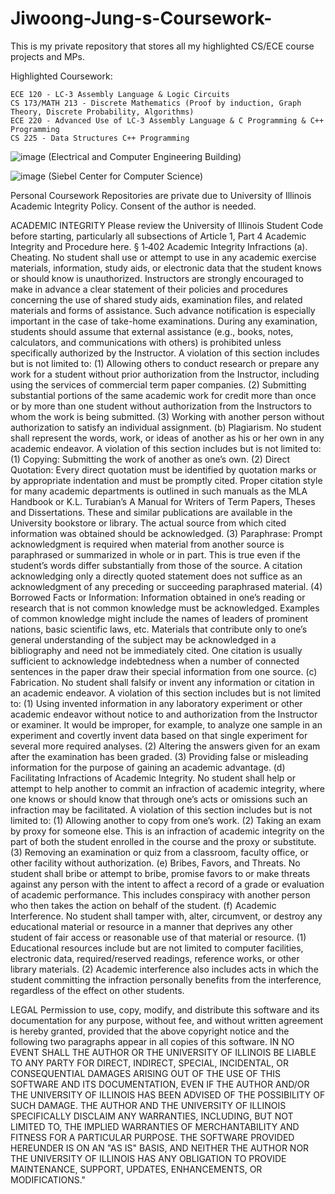 # Jiwoong-Jung-s-Coursework-
This is my private repository that stores all my highlighted CS/ECE course projects and MPs. 

Highlighted Coursework:

```
ECE 120 - LC-3 Assembly Language & Logic Circuits
CS 173/MATH 213 - Discrete Mathematics (Proof by induction, Graph Theory, Discrete Probability, Algorithms)
ECE 220 - Advanced Use of LC-3 Assembly Language & C Programming & C++ Programming
CS 225 - Data Structures C++ Programming
```

![image](https://user-images.githubusercontent.com/129467670/229993200-c6bfb3bb-3c90-46b1-b7bc-83546373032c.png)
(Electrical and Computer Engineering Building)

![image](https://user-images.githubusercontent.com/129467670/229993047-100c1036-873b-4250-bf00-29eabec5a1a0.png)
(Siebel Center for Computer Science)

Personal Coursework Repositories are private due to University of Illinois Academic Integrity Policy. Consent of the author is needed. 


ACADEMIC INTEGRITY
Please review the University of Illinois Student Code before starting, particularly all subsections of Article 1, Part 4 Academic Integrity and Procedure here.
§ 1‑402 Academic Integrity Infractions
(a). Cheating. No student shall use or attempt to use in any academic exercise materials, information, study aids, or electronic data that the student knows or should know is unauthorized. Instructors are strongly encouraged to make in advance a clear statement of their policies and procedures concerning the use of shared study aids, examination files, and related materials and forms of assistance. Such advance notification is especially important in the case of take-home examinations. During any examination, students should assume that external assistance (e.g., books, notes, calculators, and communications with others) is prohibited unless specifically authorized by the Instructor. A violation of this section includes but is not limited to:
(1) Allowing others to conduct research or prepare any work for a student without prior authorization from the Instructor, including using the services of commercial term paper companies.
(2) Submitting substantial portions of the same academic work for credit more than once or by more than one student without authorization from the Instructors to whom the work is being submitted.
(3) Working with another person without authorization to satisfy an individual assignment.
(b) Plagiarism. No student shall represent the words, work, or ideas of another as his or her own in any academic endeavor. A violation of this section includes but is not limited to:
(1) Copying: Submitting the work of another as one’s own.
(2) Direct Quotation: Every direct quotation must be identified by quotation marks or by appropriate indentation and must be promptly cited. Proper citation style for many academic departments is outlined in such manuals as the MLA Handbook or K.L. Turabian’s A Manual for Writers of Term Papers, Theses and Dissertations. These and similar publications are available in the University bookstore or library. The actual source from which cited information was obtained should be acknowledged.
(3) Paraphrase: Prompt acknowledgment is required when material from another source is paraphrased or summarized in whole or in part. This is true even if the student’s words differ substantially from those of the source. A citation acknowledging only a directly quoted statement does not suffice as an acknowledgment of any preceding or succeeding paraphrased material.
(4) Borrowed Facts or Information: Information obtained in one’s reading or research that is not common knowledge must be acknowledged. Examples of common knowledge might include the names of leaders of prominent nations, basic scientific laws, etc. Materials that contribute only to one’s general understanding of the subject may be acknowledged in a bibliography and need not be immediately cited. One citation is usually sufficient to acknowledge indebtedness when a number of connected sentences in the paper draw their special information from one source.
(c) Fabrication. No student shall falsify or invent any information or citation in an academic endeavor. A violation of this section includes but is not limited to:
(1) Using invented information in any laboratory experiment or other academic endeavor without notice to and authorization from the Instructor or examiner. It would be improper, for example, to analyze one sample in an experiment and covertly invent data based on that single experiment for several more required analyses.
(2) Altering the answers given for an exam after the examination has been graded.
(3) Providing false or misleading information for the purpose of gaining an academic advantage.
(d) Facilitating Infractions of Academic Integrity. No student shall help or attempt to help another to commit an infraction of academic integrity, where one knows or should know that through one’s acts or omissions such an infraction may be facilitated. A violation of this section includes but is not limited to:
(1) Allowing another to copy from one’s work.
(2) Taking an exam by proxy for someone else. This is an infraction of academic integrity on the part of both the student enrolled in the course and the proxy or substitute.
(3) Removing an examination or quiz from a classroom, faculty office, or other facility without authorization.
(e) Bribes, Favors, and Threats. No student shall bribe or attempt to bribe, promise favors to or make threats against any person with the intent to affect a record of a grade or evaluation of academic performance. This includes conspiracy with another person who then takes the action on behalf of the student.
(f) Academic Interference. No student shall tamper with, alter, circumvent, or destroy any educational material or resource in a manner that deprives any other student of fair access or reasonable use of that material or resource.
(1) Educational resources include but are not limited to computer facilities, electronic data, required/reserved readings, reference works, or other library materials.
(2) Academic interference also includes acts in which the student committing the infraction personally benefits from the interference, regardless of the effect on other students.

LEGAL
Permission to use, copy, modify, and distribute this software and its documentation for any purpose, without fee, and without written agreement is hereby granted, provided that the above copyright notice and the following two paragraphs appear in all copies of this software.
IN NO EVENT SHALL THE AUTHOR OR THE UNIVERSITY OF ILLINOIS BE LIABLE TO ANY PARTY FOR DIRECT, INDIRECT, SPECIAL, INCIDENTAL, OR CONSEQUENTIAL DAMAGES ARISING OUT OF THE USE OF THIS SOFTWARE AND ITS DOCUMENTATION, EVEN IF THE AUTHOR AND/OR THE UNIVERSITY OF ILLINOIS HAS BEEN ADVISED OF THE POSSIBILITY OF SUCH DAMAGE.
THE AUTHOR AND THE UNIVERSITY OF ILLINOIS SPECIFICALLY DISCLAIM ANY WARRANTIES, INCLUDING, BUT NOT LIMITED TO, THE IMPLIED WARRANTIES OF MERCHANTABILITY AND FITNESS FOR A PARTICULAR PURPOSE. THE SOFTWARE
PROVIDED HEREUNDER IS ON AN "AS IS" BASIS, AND NEITHER THE AUTHOR NOR THE UNIVERSITY OF ILLINOIS HAS ANY OBLIGATION TO PROVIDE MAINTENANCE, SUPPORT, UPDATES, ENHANCEMENTS, OR MODIFICATIONS."
